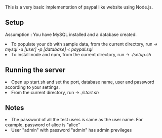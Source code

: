 This is a very basic implementation of paypal like website using Node.js.

## Setup
Assumption : You have MySQL installed and a database created.
<li> To populate your db with sample data, from the current directory, run -> <i> mysql -u [user] -p [database] < paypal.sql </i> </li>
<li> To install node and npm, from the current directory, run -> <i> ./setup.sh </i> </li>

## Running the server
<li> Open up start.sh and set the port, database name, user and password according to your settings. </li>
<li> From the current directory, run ->  <i> ./start.sh </i> </li>

## Notes
<li>The password of all the test users is same as the user name. For example, password of alice is "alice" </li>
<li>User "admin" with password "admin" has admin previleges </li>
	
